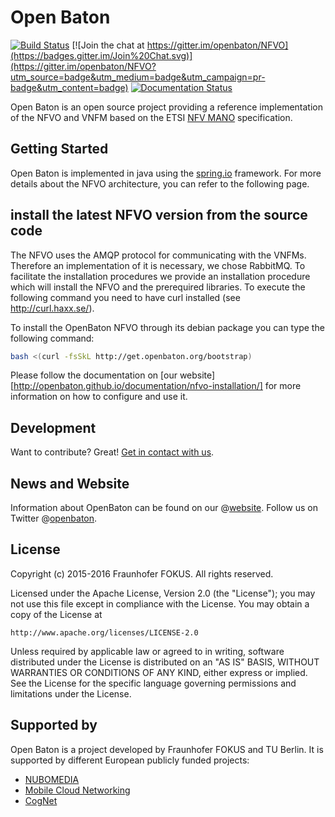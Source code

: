 # Open Baton
[![Build Status](https://travis-ci.org/openbaton/NFVO.svg?branch=master)](https://travis-ci.org/openbaton/NFVO)
[![Join the chat at https://gitter.im/openbaton/NFVO](https://badges.gitter.im/Join%20Chat.svg)](https://gitter.im/openbaton/NFVO?utm_source=badge&utm_medium=badge&utm_campaign=pr-badge&utm_content=badge)
[![Documentation Status](https://readthedocs.org/projects/openbaton-docs/badge/?version=latest)](http://openbaton-docs.readthedocs.org/en/latest/?badge=latest)

Open Baton is an open source project providing a reference implementation of the NFVO and VNFM based on the ETSI [NFV MANO] specification. 

## Getting Started

Open Baton is implemented in java using the [spring.io] framework. For more details about the NFVO architecture, you can refer to the following page.

## install the latest NFVO version from the source code


The NFVO uses the AMQP protocol for communicating with the VNFMs. Therefore an implementation of it is necessary, we chose RabbitMQ. To facilitate the installation procedures we provide an installation procedure which will install the NFVO and the prerequired libraries. To execute the following command you need to have curl installed (see http://curl.haxx.se/).

To install the OpenBaton NFVO through its debian package you can type the following command:

```bash
bash <(curl -fsSkL http://get.openbaton.org/bootstrap)
```

Please follow the documentation on [our website][http://openbaton.github.io/documentation/nfvo-installation/] for more information on how to configure and use it.

## Development

Want to contribute? Great! [Get in contact with us](mailto:users@openbaton.org).

## News and Website
Information about OpenBaton can be found on our @[website]. Follow us on Twitter @[openbaton].

## License

Copyright (c) 2015-2016 Fraunhofer FOKUS. All rights reserved.

Licensed under the Apache License, Version 2.0 (the "License");
you may not use this file except in compliance with the License.
You may obtain a copy of the License at

    http://www.apache.org/licenses/LICENSE-2.0

Unless required by applicable law or agreed to in writing, software
distributed under the License is distributed on an "AS IS" BASIS,
WITHOUT WARRANTIES OR CONDITIONS OF ANY KIND, either express or implied.
See the License for the specific language governing permissions and
limitations under the License.

## Supported by
Open Baton is a project developed by Fraunhofer FOKUS and TU Berlin. It is supported by different European publicly funded projects: 

* [NUBOMEDIA][nubomedia]
* [Mobile Cloud Networking][mcn]
* [CogNet][cognet]

[spring.io]:https://spring.io/
[NFV MANO]:http://www.etsi.org/deliver/etsi_gs/NFV-MAN/001_099/001/01.01.01_60/gs_nfv-man001v010101p.pdf
[openbaton]:http://twitter.com/openbaton
[website]:http://www.open-baton.org
[nubomedia]: https://www.nubomedia.eu/
[mcn]: http://mobile-cloud-networking.eu/site/
[cognet]: http://www.cognet.5g-ppp.eu/cognet-in-5gpp/

